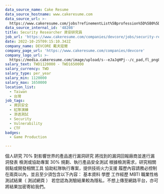 ```yaml
---
data_source_name: Cake Resume
data_source_hostname: www.cakeresume.com
data_source_url: >-
  https://www.cakeresume.com/jobs?refinementList%5Bprofession%5D%5B0%5D=game-production&range%5Bsalary_range%5D%5Bmin%5D=1000000
data_source_internal_id: '48208'
title: Security Researcher 資安研究員
job_url: 'https://www.cakeresume.com/companies/devcore/jobs/security-researcher'
date: 2022-10-25T09:15:10.342Z
company_name: DEVCORE 戴夫寇爾
company_page_url: 'https://www.cakeresume.com/companies/devcore'
company_logo_url: >-
  https://media.cakeresume.com/image/upload/s--eJaJqHPj--/c_pad,fl_png8,h_200,w_200/v1650984586/uafnic3fu3mhogjoaf7g.png
salary_text: TWD1120000 - TWD1650000
salary_currency: TWD
salary_type: per_year
salary_min: 1120000
salary_max: 1650000
location_list:
  - Taiwan
  - 台灣
job_tags:
  - 資訊安全
  - 紅隊演練
  - 滲透測試
  - Security
  - Vulnerability
  - CTF
badges:
  - Game Production

---
```


個人研究 70% 對影響世界的產品進行漏洞研究 將找到的漏洞回報廠商並進行漏洞發表 檢測或協助專案 30% 規劃、執行產品安全測試 根據檢測需求，研究相關弱點或開發相關工具 協助紅隊執行專案，提供技術火力支援 履歷內容請務必控制在兩頁以內，並且至少須包含以下內容： 基本資料 學歷 工作經歷 MBTI 職業性格測試結果（ 測試網頁 ） 若您認為測驗結果較為隱私，不想上傳至網路平台，亦可將結果加密寄給我們。